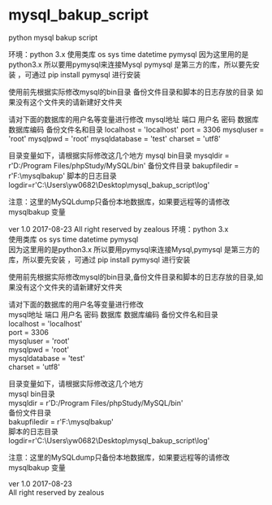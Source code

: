 # mysql_bakup_script
python mysql bakup script

环境：python 3.x
使用类库 os sys time datetime pymysql
因为这里用的是python3.x 所以要用pymysql来连接Mysql
pymysql 是第三方的库，所以要先安装 ，可通过 pip install pymysql 进行安装

使用前先根据实际修改mysql的bin目录 备份文件目录和脚本的日志存放的目录
如果没有这个文件夹的请新建好文件夹

请对下面的数据库的用户名等变量进行修改
mysql地址 端口 用户名 密码 数据库 数据库编码 备份文件名和目录
localhost = 'localhost'
port = 3306
mysqluser = 'root'
mysqlpwd = 'root'
mysqldatabase = 'test'
charset = 'utf8'

目录变量如下，请根据实际修改这几个地方
mysql bin目录 
mysqldir = r'D:/Program Files/phpStudy/MySQL/bin'
备份文件目录
bakupfiledir = r'F:\mysqlbakup'
脚本的日志目录
logdir=r'C:\Users\yw0682\Desktop\mysql_bakup_script\log'


注意：这里的MySQLdump只备份本地数据库，如果要远程等的请修改 mysqlbakup 变量

ver 1.0 2017-08-23
All right reserved by zealous
环境：python 3.x <br/>
使用类库 os sys time datetime pymysql<br/>
因为这里用的是python3.x 所以要用pymysql来连接Mysql,pymysql 是第三方的库，所以要先安装 ，可通过 pip install pymysql 进行安装<br/>

使用前先根据实际修改mysql的bin目录,备份文件目录和脚本的日志存放的目录,如果没有这个文件夹的请新建好文件夹<br/>

请对下面的数据库的用户名等变量进行修改<br/>
mysql地址 端口 用户名 密码 数据库 数据库编码 备份文件名和目录<br/>
localhost = 'localhost'<br/>
port = 3306<br/>
mysqluser = 'root'<br/>
mysqlpwd = 'root'<br/>
mysqldatabase = 'test'<br/>
charset = 'utf8'<br/>

目录变量如下，请根据实际修改这几个地方<br/>
mysql bin目录 <br/>
mysqldir = r'D:/Program Files/phpStudy/MySQL/bin'<br/>
备份文件目录<br/>
bakupfiledir = r'F:\mysqlbakup'<br/>
脚本的日志目录<br/>
logdir=r'C:\Users\yw0682\Desktop\mysql_bakup_script\log'<br/>


注意：这里的MySQLdump只备份本地数据库，如果要远程等的请修改 mysqlbakup 变量<br/>

ver 1.0 2017-08-23<br/>
All right reserved by zealous<br/>
